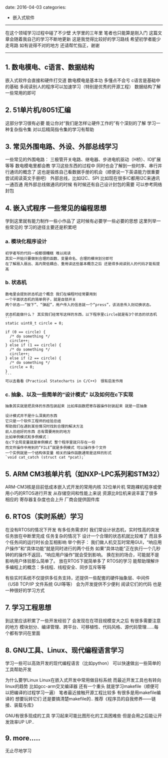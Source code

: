 
date: 2016-04-03
categories:
- 嵌入式软件
---

在这个领域学习过程中碰了不少壁 
大学里的三年里 笔者也只能算是刚入门
这篇文章会随着我自己的学习不断地更新
这是我觉得比较好的学习路线 希望初学者能少走弯路
如有说得不对的地方 还请帮忙指正，谢谢

<!--more-->

---

## 1. 数电模电、c语言、数据结构 
  嵌入式软件会直接和硬件打交道 数电模电是基本功 多懂点不会亏
  c语言是基础中的基础 多阅读别人的程序可以加速学习（特别是优秀的开源工程）
  数据结构了解一些常用的即可

## 2. 51单片机/8051汇编
  这部分学习很有必要 能让你对“我们是怎样让硬件工作的”有个深刻的了解
  学习一种复杂指令集 对以后精简指令集的学习有帮助

## 3. 常见外围电路、外设、外部总线学习
  一些常见的外围电路：
  三极管开关电路、继电器、步进电机驱动（H桥）、IO扩展等等 数电模电里都会教
  学习这些东西的过程中 同时也会了解到一些时序、串行并行通讯的概念了
  这也是锻炼自己看数据手册的机会（顺便说一下英语能力很重要 尝试阅读英文手册吧）
  外部总线，比如I2C、SPI
  比如现在很多IC都用I2C来通讯 一通百通
  用外部总线做通讯的时候 有时候还有自己设计封包的需要 可以参考网络封包
  
## 4. 嵌入式程序 一些常见的编程思想
  学到这里就有能力制作一些小作品了 
  这时候有必要学一些必要的思想 这里列举一些常见的
  学习的途径主要还是积累吧
  
### a. 模块化程序设计
    初学者写的代码一般都很糟糕 难以阅读
    其实一开始只要做到合理的函数、变量命名、合理的模块划分即可
    在了解扇入扇出、高内聚低耦合、重用读这些基本概念之后 还是得多阅读别人的代码才能有提高
    
### b. 状态机 
    数电里会提到状态机这个概念 我们在编程时经常要用到  
    一个平面状态机的简单例子，就是自锁开关 
    两个状态——“按下”、“弹起”，用户传入的信息就一个“press”，该消息传入则切换状态。

    状态机能做什么？ 其实我们经常写这样的东西，以下程序里circle就是有3个状态的状态机
    ```
    static uint8_t circle = 0;
    
    if (0 == circle) { 
      /* do something */ 
      circle++;
    } else if (1 == circle) { 
      /* do something */ 
      circle++;
    } else if (2 == circle) {
      /* do something */
      circle = 0;
    }
    ```
    可以去看看《Practical Statecharts in C/C++》 很有启发作用

### c. 抽象、以及一些简单的“设计模式” 以及如何在c下实现
    抽象其实就是把具体的东西包装起来 比如库函数把寄存器操作封装起来 就是一层抽象
    
    设计模式并不是什么深奥的东西
    它只是一个软件工程师的经验总结
    帮助我们在遇到某些情况时找到合理的解决方法
    前人总结好的东西 总有需要用到的地方
    比如单例模式和多例模式：
    在c下全局变量就是单例模式 整个程序里就只存在一份
    而文件操作中用到的“FILE”就是多例模式 可以操作多个文件 
    一个实例就是一个结构体变量 相关的操作函数通常是这样的形式
    `void cat_catch (struct cat *pcat);`
    
## 5. ARM CM3核单片机（如NXP-LPC系列和STM32）
  ARM-CM3核是目前低成本嵌入式开发的常用内核
  32位单片机 常跑裸机程序或使用小巧的RTOS进行开发
  从存储空间和性能上来说 资源比8位机来说丰富了很多
  相应的 寄存器复杂度也会上升 厂商会提供固件库

## 6. RTOS（实时系统）学习
  在没有RTOS的情况下开发 有多任务需求时 我们常设计状态机，实时性高的突发任务放在中断里完成
  任务复杂的情况下 设计一个合理的状态机就比较难了 而且多个任务间的运行时长会互相影响
  举个例子： 我们做人机交互时常用GUI，“响应用户操作”和“具体功能”就是同时进行的两个任务
    如果“具体功能”正在执行一个几秒钟的的操作不返回，“响应用户操作”就会受到影响。
    换在别的场合，可能就不是影响用户体验那么简单了。
  放在RTOS下就简单多了
  RTOS的学习 能帮助理解许多编程上的概念：多线程、线程安全、同步互斥等等

  有些实时系统不仅提供多任务支持，还提供一些配套的硬件抽象层、中间件（USB TCP/IP 文件系统 GUI等等）
  会为开发提供不少便利 阅读它们的代码 也是一种很好的学习方式

## 7. 学习工程思想
  到这里应该积累了一些开发经验了
  会发现在在项目规模变大之后 有很多需要注意的地方
  模块划分、编译管理、跨平台、可移植性、代码风格、源代码管理……每个都有学问在里面

## 8. GNU工具、Linux、现代编程语言学习
  学习一些可以高效开发的现代编程语言（比如python）
  可以快速做出一些简单的工具帮助开发
  
  为什么要学Linux 
  Linux在嵌入式开发中常用做目标系统 
  而最近开发工具也有转向linux的趋势 比如gcc-arm交叉编译器
  还有一个重头 就是学习makefile（顺便可以把编译的过程学习一遍）
  笔者最近接触开源工程比较多 有很多是用makefile编译的 想要玩转它们 还是要搞清楚makefile的..
   推荐《程序员的自我修养——链接、装载与库》

   GNU有很多现成的工具 学习起来可能比图形化的工具困难些 但是会用之后能让开发效率UP UP..
   
## 9. more.....
  无止尽地学习
